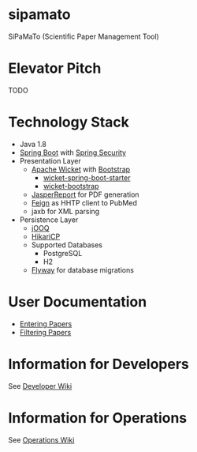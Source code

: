 # sipamato

SiPaMaTo (Scientific Paper Management Tool)

# Elevator Pitch

TODO

# Technology Stack

* Java 1.8
* [Spring Boot](https://projects.spring.io/spring-boot/) with [Spring Security](https://projects.spring.io/spring-security/)
* Presentation Layer
  * [Apache Wicket](https://wicket.apache.org/) with [Bootstrap](http://getbootstrap.com/)
    * [wicket-spring-boot-starter](https://github.com/MarcGiffing/wicket-spring-boot)
    * [wicket-bootstrap](https://github.com/l0rdn1kk0n/wicket-bootstrap)
  * [JasperReport](http://community.jaspersoft.com/) for PDF generation
  * [Feign](https://github.com/OpenFeign/feign) as HHTP client to PubMed
  * jaxb for XML parsing
* Persistence Layer
  * [jOOQ](https://www.jooq.org/)
  * [HikariCP](https://github.com/brettwooldridge/HikariCP)
  * Supported Databases
    * PostgreSQL
    * H2
  * [Flyway](https://flywaydb.org/) for database migrations
  
# User Documentation

* [Entering Papers](https://github.com/ursjoss/sipamato/wiki/Entering-Papers)
* [Filtering Papers](https://github.com/ursjoss/sipamato/wiki/Filtering-Papers)


# Information for Developers

See [Developer Wiki](https://github.com/ursjoss/sipamato/wiki/Developer-Information)

# Information for Operations

See [Operations Wiki](https://github.com/ursjoss/sipamato/wiki/Operations)
